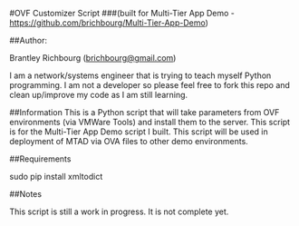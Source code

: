 #OVF Customizer Script 
###(built for Multi-Tier App Demo - https://github.com/brichbourg/Multi-Tier-App-Demo)

##Author:

Brantley Richbourg (brichbourg@gmail.com)

I am a network/systems engineer that is trying to teach myself Python programming.  I am not a developer so please feel free to fork this repo and clean up/improve my code as I am still learning.  

##Information
This is a Python script that will take parameters from OVF environments (via VMWare Tools) and install them to the server.  This script is for the Multi-Tier App Demo script I built.  This script will be used in deployment of MTAD via OVA files to other demo environments.

##Requirements

sudo pip install xmltodict

##Notes

This script is still a work in progress.  It is not complete yet.
